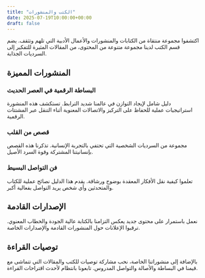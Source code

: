 ```yaml
---
title: "الكتب والمنشورات"
date: 2025-07-19T10:00:00+00:00
draft: false
---
```


اكتشفوا مجموعة منتقاة من الكتابات والمنشورات والأعمال الأدبية التي تلهم وتثقف. يضم قسم الكتب لدينا مجموعة متنوعة من المحتوى، من المقالات المثيرة للتفكير إلى السرديات الجذابة.

## المنشورات المميزة

### البساطة الرقمية في العصر الحديث
دليل شامل لإيجاد التوازن في عالمنا شديد الترابط. تستكشف هذه المنشورة استراتيجيات عملية للحفاظ على التركيز والاتصالات المعنوية أثناء التنقل عبر المشتتات الرقمية.

### قصص من القلب
مجموعة من السرديات الشخصية التي تحتفي بالتجربة الإنسانية. تذكرنا هذه القصص بإنسانيتنا المشتركة وقوة السرد الأصيل.

### فن التواصل البسيط
تعلموا كيفية نقل الأفكار المعقدة بوضوح ورشاقة. يقدم هذا الدليل نصائح عملية للكتاب والمتحدثين وأي شخص يريد التواصل بفعالية أكبر.

## الإصدارات القادمة

نعمل باستمرار على محتوى جديد يعكس التزامنا بالكتابة عالية الجودة والخطاب المعنوي. ترقبوا الإعلانات حول المنشورات القادمة والإصدارات الخاصة.

## توصيات القراءة

بالإضافة إلى منشوراتنا الخاصة، نحب مشاركة توصيات للكتب والمقالات التي تتماشى مع قيمنا في البساطة والأصالة والتواصل المدروس. تابعونا بانتظام لأحدث اقتراحات القراءة.

